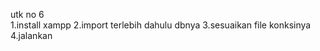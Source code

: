 utk no 6 <br>
1.install xampp
2.import terlebih dahulu dbnya 
3.sesuaikan file konksinya 
4.jalankan 
